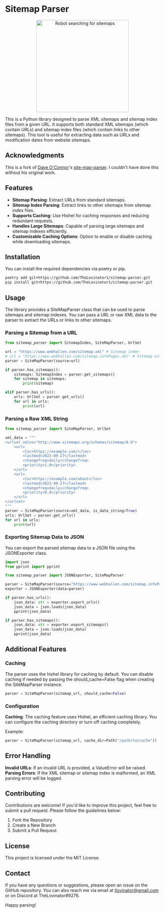# Sitemap Parser

<p align="center">
  <img src="https://github.com/thelovinator1/sitemap-parser/blob/master/.github/logo.png?raw=true" title="Robot searching for sitemaps" alt="Robot searching for sitemaps" width="300" height="300" />
</p>

This is a Python library designed to parse XML sitemaps and sitemap index files from a given URL. It supports both standard XML sitemaps (which contain URLs) and sitemap index files (which contain links to other sitemaps). This tool is useful for extracting data such as URLs and modification dates from website sitemaps.

## Acknowledgments

This is a fork of [Dave O'Connor](https://github.com/daveoconnor)'s [site-map-parser](https://github.com/daveoconnor/site-map-parser). I couldn't have done this without his original work.

## Features

- **Sitemap Parsing**: Extract URLs from standard sitemaps.
- **Sitemap Index Parsing**: Extract links to other sitemaps from sitemap index files.
- **Supports Caching**: Use Hishel for caching responses and reducing redundant requests.
- **Handles Large Sitemaps**: Capable of parsing large sitemaps and sitemap indexes efficiently.
- **Customizable Caching Options**: Option to enable or disable caching while downloading sitemaps.

## Installation

You can install the required dependencies via poetry or pip.

```sh
poetry add git+https://github.com/TheLovinator1/sitemap-parser.git
pip install git+https://github.com/TheLovinator1/sitemap-parser.git
```

## Usage

The library provides a SiteMapParser class that can be used to parse sitemaps and sitemap indexes. You can pass a URL or raw XML data to the parser to extract the URLs or links to other sitemaps.

### Parsing a Sitemap from a URL

```python
from sitemap_parser import SitemapIndex, SiteMapParser, UrlSet

url = "https://www.webhallen.com/sitemap.xml" # Sitemap index
# url = "https://www.webhallen.com/sitemap.infoPages.xml" # Sitemap with URLs
parser = SiteMapParser(source=url)

if parser.has_sitemaps():
    sitemaps: SitemapIndex = parser.get_sitemaps()
    for sitemap in sitemaps:
        print(sitemap)

elif parser.has_urls():
    urls: UrlSet = parser.get_urls()
    for url in urls:
        print(url)
```

### Parsing a Raw XML String

```python
from sitemap_parser import SiteMapParser, UrlSet

xml_data = """
<urlset xmlns="http://www.sitemaps.org/schemas/sitemap/0.9">
    <url>
        <loc>https://example.com/</loc>
        <lastmod>2023-09-27</lastmod>
        <changefreq>daily</changefreq>
        <priority>1.0</priority>
    </url>
    <url>
        <loc>https://example.com/about</loc>
        <lastmod>2023-09-27</lastmod>
        <changefreq>daily</changefreq>
        <priority>0.8</priority>
    </url>
</urlset>
"""
parser = SiteMapParser(source=xml_data, is_data_string=True)
urls: UrlSet = parser.get_urls()
for url in urls:
    print(url)
```

### Exporting Sitemap Data to JSON

You can export the parsed sitemap data to a JSON file using the JSONExporter class.

```python
import json
from pprint import pprint

from sitemap_parser import JSONExporter, SiteMapParser

parser = SiteMapParser(source="https://www.webhallen.com/sitemap.infoPages.xml")
exporter = JSONExporter(data=parser)

if parser.has_urls():
    json_data: str = exporter.export_urls()
    json_data = json.loads(json_data)
    pprint(json_data)

if parser.has_sitemaps():
    json_data: str = exporter.export_sitemaps()
    json_data = json.loads(json_data)
    pprint(json_data)

```

## Additional Features

### Caching

The parser uses the hishel library for caching by default. You can disable caching if needed by passing the should_cache=False flag when creating the SiteMapParser instance.

```python
parser = SiteMapParser(sitemap_url, should_cache=False)
```

### Configuration

**Caching**: The caching feature uses Hishel, an efficient caching library. You can configure the caching directory or turn off caching completely.

Example:

```python
parser = SiteMapParser(sitemap_url, cache_dir=Path("/path/to/cache"))
```

## Error Handling

**Invalid URLs**: If an invalid URL is provided, a ValueError will be raised.
**Parsing Errors**: If the XML sitemap or sitemap index is malformed, an XML parsing error will be logged.

## Contributing

Contributions are welcome! If you'd like to improve this project, feel free to submit a pull request. Please follow the guidelines below:

1. Fork the Repository
2. Create a New Branch
3. Submit a Pull Request

## License

This project is licensed under the MIT License.

## Contact

If you have any questions or suggestions, please open an issue on the GitHub repository. You can also reach me via email at [tlovinator@gmail.com](mailto:tlovinator@gmail.com) or on Discord at TheLovinator#9276.

Happy parsing!
